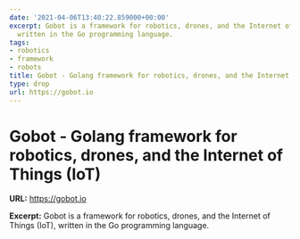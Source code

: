 ```yaml
---
date: '2021-04-06T13:40:22.859000+00:00'
excerpt: Gobot is a framework for robotics, drones, and the Internet of Things (IoT),
  written in the Go programming language.
tags:
- robotics
- framework
- robots
title: Gobot - Golang framework for robotics, drones, and the Internet of Things (IoT)
type: drop
url: https://gobot.io
---
```


# Gobot - Golang framework for robotics, drones, and the Internet of Things (IoT)

**URL:** https://gobot.io

**Excerpt:** Gobot is a framework for robotics, drones, and the Internet of Things (IoT), written in the Go programming language.
